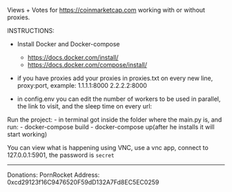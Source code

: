 Views + Votes for https://coinmarketcap.com working with or without proxies.

INSTRUCTIONS:

- Install Docker and Docker-compose
    - https://docs.docker.com/install/
    - https://docs.docker.com/compose/install/

- if you have proxies add your proxies in proxies.txt on every new line, proxy:port, example:
    1.1.1.1:8000
    2.2.2.2:8000
    
- in config.env you can edit the number of workers to be used in parallel, the link to visit, and the sleep time on every url:

Run the project:
    - in terminal got inside the folder where the main.py is,  and run:
        - docker-compose build
        - docker-compose up(after he installs it will start working)

You can view what is happening using VNC, use a vnc app, connect to 127.0.0.1:5901, the password is `secret`

---------------

Donations: PornRocket Address: 0xcd29123f16C9476520F59dD132A7Fd8EC5EC0259